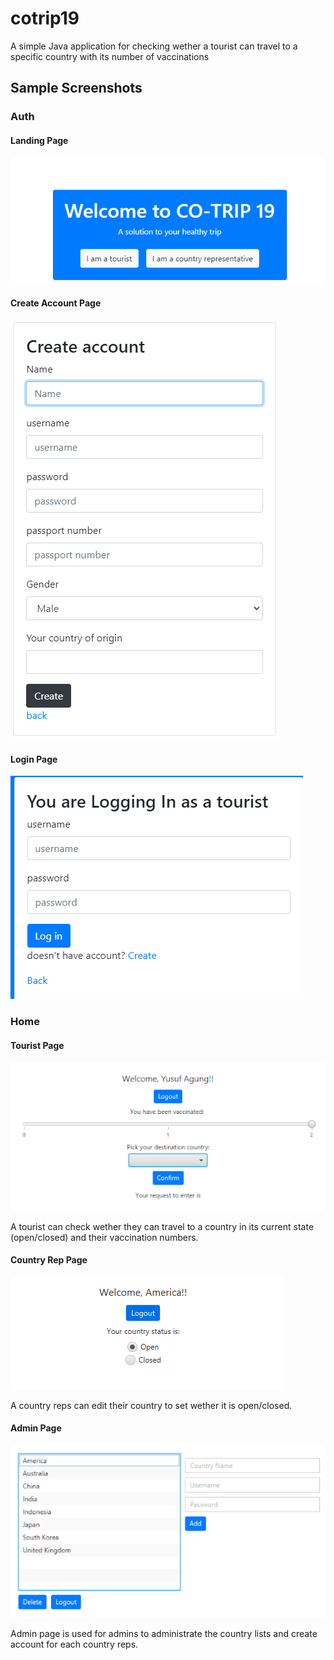 # cotrip19

A simple Java application for checking wether a tourist can travel to a specific country with its number of vaccinations

## Sample Screenshots
### Auth
#### Landing Page
![landing page](./images/image1.png)
#### Create Account Page
![create account page](./images/image3.png)
#### Login Page
![login page](./images/image2.png)
### Home
#### Tourist Page
![tourist page](./images/tourist.png)

A tourist can check wether they can travel to a country in its current state (open/closed) and their vaccination numbers.
#### Country Rep Page
![country rep page](./images/country_rep.png)

A country reps can edit their country to set wether it is open/closed.
#### Admin Page
![admin page](./images/admin.png)

Admin page is used for admins to administrate the country lists and create account for each country reps.
